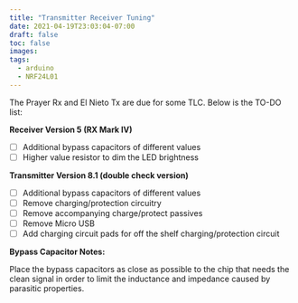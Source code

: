 ```yaml
---
title: "Transmitter Receiver Tuning"
date: 2021-04-19T23:03:04-07:00
draft: false
toc: false
images:
tags: 
  - arduino
  - NRF24L01
---
```

The Prayer Rx and El Nieto Tx are due for some TLC. Below is the TO-DO list:

**Receiver Version 5 (RX Mark IV)**

- [ ] Additional bypass capacitors of different values
- [ ] Higher value resistor to dim the LED brightness

**Transmitter Version 8.1 (double check version)**

- [ ] Additional bypass capacitors of different values
- [ ] Remove charging/protection circuitry
- [ ] Remove accompanying charge/protect passives
- [ ] Remove Micro USB
- [ ] Add charging circuit pads for off the shelf charging/protection circuit

**Bypass Capacitor Notes:**

Place the bypass capacitors as close as possible to the chip that needs the clean signal in order to limit the inductance and impedance caused by parasitic properties.